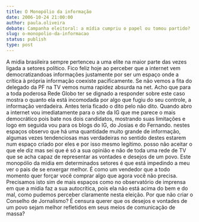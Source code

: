 ```yaml
---
title: O Monopólio da informação
date: 2006-10-24 21:00:00
author: paula.oliveira
debate: Campanha eleitoral: a mídia cumpriu o papel ou tomou partido?
slug: o-monopolio-da-informacao
status: publish 
type: post
---
```


A midia brasileira sempre pertenceu a uma elite na maior parte das vezes ligada a setores político. Fico feliz hoje ao perceber que a internet vem democratizandoas informações justamente por ser um espaço onde a crítica à própria informação coexiste pacificamente. Se não vemos a fita do delegado da PF na TV vemos numa rapidez absurda na net. Acho que para a toda poderosa Rede Globo ter se dignado a responder sobre este caso mostra o quanto ela está incomodada por algo que fugiu do seu controle, a informação verdadeira. Antes teria ficado o dito pelo não dito. Quando abro a internet vou imediatamente para o site da IG que me parece o mais democrático pois bate nos dois candidatos, mostrando suas limitações e logo em seguida vou para os blogs do IG, do Josias e do Fernando. nestes espaços observo que há uma quantidade muito grande de informação, algumas vezes tendenciosas mas verdadeiras no sentido destes estarem num espaço criado por eles e por isso mesmo legítimo. posso não aceitar o que ele diz mas sei que é só a sua opinião e não de toda uma rede de TV que se acha capaz de representar as vontades e desejos de um povo. Este monopólio da midia em determinados setores é que está impedindo a meu ver o pais de se enxergar melhor. É como um vendedor que a todo momento quer forçar você comprar algo que agora você não precisa. Precisamos isto sim de mais espaços como no observatório de imprensa em que a midia faz a sua autocrítica, pois ela não está acima do bem e do mal, como pudemos perceber claramente nesta eleição. Por que não criar o Conselho de Jornalismo? É censura querer que os desejos e vontades de um povo sejam melhor refletidos em seus meios de comunicação de massa?
